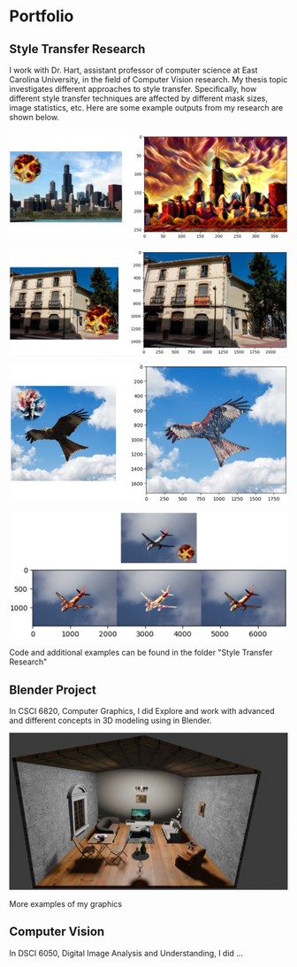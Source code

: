 # Portfolio

## Style Transfer Research

I work with Dr. Hart, assistant professor of computer science at East Carolina University, in the field of Computer Vision research. My thesis topic investigates different approaches to style transfer. Specifically, how different style transfer techniques are affected by different mask sizes, image statistics, etc. Here are some example outputs from my research are shown below.


### ![figure 1: Example output using the Linear Style Transfer algorithm for a full image.](<1. Blended.jpg>)


![figure 2: Example output using the Linear Style Transfer algorithm for a full image, followed by masking.](<2. Blended.jpg>)


![figure 3: Example output using a Partial Convolution algorithm for style transfer.](<4. Blended.jpg>)


![figure 4: Comparison  of multiple techniques.](<5. Blended.jpg>)


Code and additional examples can be found in the folder "Style Transfer Research"


## Blender Project

In CSCI 6820, Computer Graphics, I did Explore and work with advanced  and different concepts in 3D modeling using in Blender.


![figure 1: Exploring advanced concepts in 3D modeling using in Blender](<Hadi Seyed - Final Project - CG.png>)


More examples of my graphics


## Computer Vision

In DSCI 6050, Digital Image Analysis and Understanding, I did ...